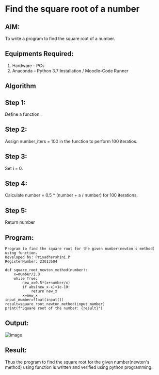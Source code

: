 # Find the square root of a number

## AIM:
To write a program to find the square root of a number.

## Equipments Required:
1. Hardware – PCs
2. Anaconda – Python 3.7 Installation / Moodle-Code Runner

## Algorithm
## Step 1:
Define a function.
## Step 2:
Assign number_iters = 100 in the function to perform 100 iteratios.
## Step 3:
 Set i = 0.
## Step 4:
Calculate  number = 0.5 * (number + a / number) for 100 iterations.
## Step 5:
Return number

## Program:
```
Program to find the square root for the given number(newton's method) using function.
Developed by: Priyadharshini.P
RegisterNumber: 23013604

def square_root_newton_method(number):
    x=number/2.0
    while True:
        new_x=0.5*(x+number/x)
        if abs(new_x-x)<1e-10:
            return new_x
        x=new_x
input_number=float(input())
result=square_root_newton_method(input_number)
print(f"Square root of the number: {result}")
```

## Output:
![image](https://github.com/priyadharshini210/Square-root-of-a-number/assets/148514638/17c935d3-63da-41d1-bd17-a20e63b7fd95)



## Result:
Thus the program to find the square root for the given number(newton's method) using function is written and verified using python programming.
